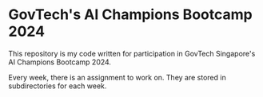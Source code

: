 # GovTech's AI Champions Bootcamp 2024

This repository is my code written for participation in GovTech Singapore's AI Champions Bootcamp 2024.

Every week, there is an assignment to work on. They are stored in subdirectories for each week.

